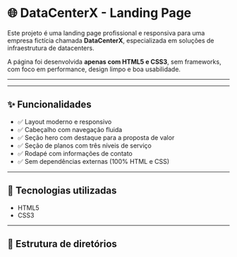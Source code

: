 # 🌐 DataCenterX - Landing Page

Este projeto é uma landing page profissional e responsiva para uma empresa fictícia chamada **DataCenterX**, especializada em soluções de infraestrutura de datacenters.

A página foi desenvolvida **apenas com HTML5 e CSS3**, sem frameworks, com foco em performance, design limpo e boa usabilidade.

---

---

## ✨ Funcionalidades

- ✅ Layout moderno e responsivo
- ✅ Cabeçalho com navegação fluida
- ✅ Seção hero com destaque para a proposta de valor
- ✅ Seção de planos com três níveis de serviço
- ✅ Rodapé com informações de contato
- ✅ Sem dependências externas (100% HTML e CSS)

---

## 🧱 Tecnologias utilizadas

- HTML5
- CSS3

---

## 📁 Estrutura de diretórios
